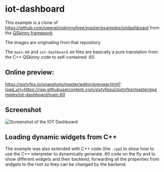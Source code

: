 # iot-dashboard

This example is a clone of https://github.com/uwerat/qskinny/tree/master/examples/iotdashboard from
the [QSkinny framework](https://qskinny.github.io/)

The images are originating from that repository

The `main.60` and `iot-dashboard.60` files are basically a pure translation from
the C++ QSkinny code to self-contained .60.

## Online preview:

https://sixtyfps.io/snapshots/master/editor/preview.html?load_url=https://raw.githubusercontent.com/sixtyfpsui/sixtyfps/master/examples/iot-dashboard/main.60

## Screenshot

![Screenshot of the IOT Dashboard](https://sixtyfps.io/resources/iot-dashboard_screenshot.png "IOT Dashboard")

## Loading dynamic widgets from C++

The example was also extended with C++ code (the `.cpp`) to show how to use the C++
interpreter to dynamically generate .60 code on the fly and to show different
widgets and their backend, forwarding all the properties from widgets to the
root so they can be changed by the backend.
